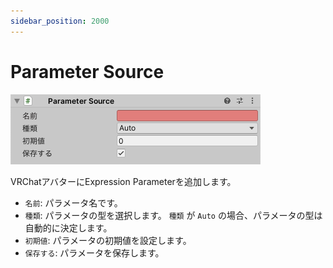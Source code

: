 ```yaml
---
sidebar_position: 2000
---
```


# Parameter Source

![Inspector](img/parameter_source.png)

VRChatアバターにExpression Parameterを追加します。

- `名前`: パラメータ名です。
- `種類`: パラメータの型を選択します。
  `種類` が `Auto` の場合、パラメータの型は自動的に決定します。 
- `初期値`: パラメータの初期値を設定します。
- `保存する`: パラメータを保存します。
